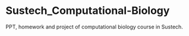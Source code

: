 # Sustech_Computational-Biology
PPT, homework and project of computational biology course in Sustech.
